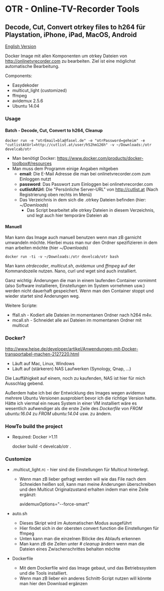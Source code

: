 # OTR - Online-TV-Recorder Tools
## Decode, Cut, Convert otrkey files to h264 für Playstation, iPhone, iPad, MacOS, Android

[English Version](README.md)

Docker Image mit allen Komponenten um otrkey Dateien von http://onlinetvrecorder.com zu bearbeiten.
  Ziel ist eine möglichst automatische Bearbeitung.

Components:
	
* Easydekoder
* multicut_light (customized)
* ffmpeg
* avidemux 2.5.6
* Ubuntu 14.04

### Usage

#### Batch - Decode, Cut, Convert to h264, Cleanup

	docker run -e "otrEmail=bla@fasel.de" -e "otrPassword=geheim" -e "cutlistAtUrl=http://cutlist.at/user/h52hm126h" -v ~/Downloads:/otr develcab/otr

* Man benötigt Docker: https://www.docker.com/products/docker-toolbox#/resources
* Man muss dem Programm einige Angaben mitgeben
  * __email__: Die E-Mail Adresse die man bei onlinetvrecorder.com zum Einloggen nutzt
  * __password__: Das Passwort zum Einloggen bei onlinetvrecorder.com
  * __cutlistAtUrl__: Die "Persönliche Server-URL" von http://cutlist.at (Nach Registrierung oben rechts im Menü)
  * Das Verzeichnis in dem sich die .otrkey Dateien befinden (hier: _~/Downloads_)
    * Das Script bearbeitet alle otrkey Dateien in diesem Verzeichnis, und legt auch hier temporäre Dateien ab


#### Manuell

Man kann das Image auch manuell benutzen wenn man zB garnicht umwandeln möchte.
Hierbei muss man nur den Ordner spezifizieren in dem man arbeiten möchte (hier _~/Downloads_)
	
	docker run -ti -v ~/Downloads:/otr develcab/otr bash
	
Man kann _otrdecoder_, _multicut.sh_, _avidemux_ und _ffmpeg_ auf der Kommandozeile nutzen.
Nano, curl und wget sind auch installiert.
	
Ganz wichtig: Änderungen die man in einem laufenden Container vornimmt (also Software installieren, Einstellungen
im System vornehmen usw.) werden nicht dauerhaft gespeichert.
Wenn man den Container stoppt und wieder startet sind Änderungen weg.

Weitere Scripte:

* ffall.sh - Kodiert alle Dateien im momentanen Ordner nach h264 m4v.
* mcall.sh - Schneidet alle avi Dateien im momentanen Ordner mit multicut
	
	
### Docker?

http://www.heise.de/developer/artikel/Anwendungen-mit-Docker-transportabel-machen-2127220.html
	
* Läuft auf Mac, Linux, Windows
* Läuft auf (stärkeren) NAS Laufwerken (Synology, Qnap, ...)

Die Lauffähigkeit auf einem, noch zu kaufenden, NAS ist hier für mich Ausschlag gebend.
	
Außerdem habe ich bei der Entwicklung des Images wegen avidemux mehrere Ubuntu Versionen ausprobiert 
bevor ich die richtige Version hatte.
Hätte ich viermal ein neues System in einer VM installiert wäre es wesentlich aufwendiger als 
die erste Zeile des _Dockerfile_ von _FROM ubuntu:16.04_ zu _FROM ubuntu:14.04_ usw. zu ändern.


### HowTo build the project

* Required: Docker >1.11

	docker build -t develcab/otr .


### Customize
	
* .multicut_light.rc - hier sind die Einstellungen für Multicut hinterlegt.
  * Wenn man zB lieber gefragt werden will wie das File nach dem Schneiden heißen soll, 
  kann man meine Änderungen überschreiben und den Multicut Originalzustand erhalten indem man eine Zeile ergänzt:

	avidemuxOptions="--force-smart"
  
* auto.sh
  * Dieses Skript wird im Automatischen Modus ausgeführt
  * Hier findet sich in der obersten convert function die Einstellungen für ffmpeg
  * Unten kann man die einzelnen Blöcke des Ablaufs erkennen
  * Man kann zB die Zeilen unter _# cleanup_ ändern wenn man die Dateien eines Zwischenschrittes behalten möchte
* Dockerfile
  * Mit dem Dockerfile wird das Image gebaut, und das Betriebssystem und die Tools installiert.
  * Wenn man zB lieber ein anderes Schnitt-Script nutzen will könnte man hier den Download ergänzen
